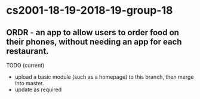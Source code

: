 # cs2001-18-19-2018-19-group-18 

## ORDR - an app to allow users to order food on their phones, without needing an app for each restaurant. ##

TODO (current)
* upload a basic module (such as a homepage) to this branch, then merge into master. 
* update as required
